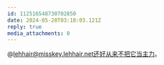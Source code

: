 ```yaml
---
id: 112516548730702850
date: 2024-05-28T03:18:03.121Z
reply: true
media_attachments: 0
---
```


@lehhair@misskey.lehhair.net还好从来不把它当主力。

